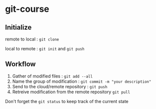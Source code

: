 # git-course

## Initialize

remote to local : `git clone`

local to remote : `git init` and `git push`

## Workflow

1. Gather of modified files : `git add --all`
2. Name the group of modification : `git commit -m "your description"`
3. Send to the cloud/remote repository : `git push`
4. Retreive modification from the remote repository `git pull`

Don't forget the `git status` to keep track of the current state
